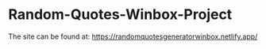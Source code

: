 # Random-Quotes-Winbox-Project

The site can be found at: https://randomquotesgeneratorwinbox.netlify.app/
